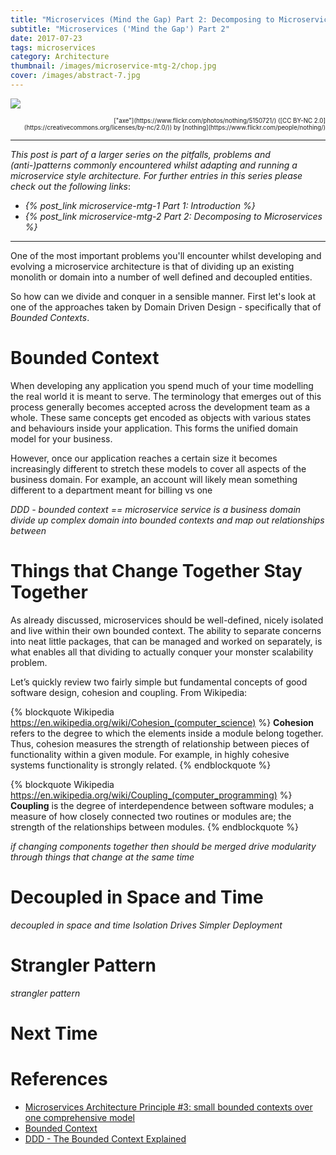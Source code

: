 ```yaml
---
title: "Microservices (Mind the Gap) Part 2: Decomposing to Microservices"
subtitle: "Microservices ('Mind the Gap') Part 2"
date: 2017-07-23
tags: microservices
category: Architecture
thumbnail: /images/microservice-mtg-2/chop.jpg
cover: /images/abstract-7.jpg
---
```


![](/images/microservice-mtg-2/chop.jpg)
<div style="text-align: right"><sub><sup>["axe"](https://www.flickr.com/photos/nothing/5150721/) ([CC BY-NC 2.0](https://creativecommons.org/licenses/by-nc/2.0/)) by [nothing](https://www.flickr.com/people/nothing/)</sup></sub></div>

---

*This post is part of a larger series on the pitfalls, problems and (anti-)patterns commonly encountered whilst adapting and running a microservice style architecture. For further entries in this series please check out the following links*:
* *{% post_link microservice-mtg-1 Part 1: Introduction %}*
* *{% post_link microservice-mtg-2 Part 2: Decomposing to Microservices %}*

---

One of the most important problems you'll encounter whilst developing and evolving a microservice architecture is that of dividing up an existing monolith or domain into a number of well defined and decoupled entities.

So how can we divide and conquer in a sensible manner. First let's look at one of the approaches taken by Domain Driven Design - specifically that of *Bounded Contexts*.

# Bounded Context

When developing any application you spend much of your time modelling the real world it is meant to serve. The terminology that emerges out of this process generally becomes accepted across the development team as a whole. These same concepts get encoded as objects with various states and behaviours inside your application. This forms the unified domain model for your business.

However, once our application reaches a certain size it becomes increasingly different to stretch these models to cover all aspects of the business domain. For example, an account will likely mean something different to a department meant for billing vs one 



*DDD - bounded context == microservice*
*service is a business domain*
*divide up complex domain into bounded contexts and map out relationships between*

# Things that Change Together Stay Together

As already discussed, microservices should be well-defined, nicely isolated and live within their own bounded context. The ability to separate concerns into neat little packages, that can be managed and worked on separately, is what enables all that dividing to actually conquer your monster scalability problem.

Let’s quickly review two fairly simple but fundamental concepts of good software design, cohesion and coupling. From Wikipedia:

{% blockquote Wikipedia https://en.wikipedia.org/wiki/Cohesion_(computer_science) %}
**Cohesion** refers to the degree to which the elements inside a module belong together. Thus, cohesion measures the strength of relationship between pieces of functionality within a given module. For example, in highly cohesive systems functionality is strongly related.
{% endblockquote %}

{% blockquote Wikipedia https://en.wikipedia.org/wiki/Coupling_(computer_programming) %}
**Coupling** is the degree of interdependence between software modules; a measure of how closely connected two routines or modules are; the strength of the relationships between modules.
{% endblockquote %}

*if changing components together then should be merged*
*drive modularity through things that change at the same time*

# Decoupled in Space and Time

*decoupled in space and time*
*Isolation Drives Simpler Deployment*

# Strangler Pattern

*strangler pattern*

# Next Time



# References
* [Microservices Architecture Principle #3: small bounded contexts over one comprehensive model](http://blog.xebia.com/microservices-architecture-principle-3-small-bounded-contexts-over-one-comprehensive-model/)
* [Bounded Context](https://martinfowler.com/bliki/BoundedContext.html)
* [DDD - The Bounded Context Explained](http://blog.sapiensworks.com/post/2012/04/17/DDD-The-Bounded-Context-Explained.aspx)
